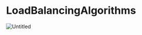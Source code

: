 # LoadBalancingAlgorithms
![Untitled](https://github.com/raghunihal/LoadBalancingAlgorithms/assets/67452178/945a5c05-ac05-40b2-a66e-4cd4faa9e4c2)

